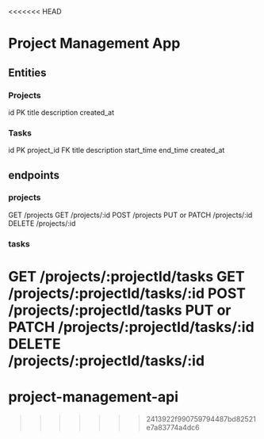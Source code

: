 <<<<<<< HEAD
# Project Management App

## Entities

### Projects

id PK
title
description
created_at

### Tasks

id PK
project_id FK
title
description
start_time
end_time
created_at

## endpoints

### projects

GET /projects
GET /projects/:id
POST /projects
PUT or PATCH /projects/:id
DELETE /projects/:id

### tasks

GET /projects/:projectId/tasks
GET /projects/:projectId/tasks/:id
POST /projects/:projectId/tasks
PUT or PATCH /projects/:projectId/tasks/:id
DELETE /projects/:projectId/tasks/:id
=======
# project-management-api
>>>>>>> 2413922f990759794487bd82521e7a83774a4dc6

